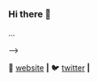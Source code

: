 ### Hi there 👋

<!--
**thefaishalsiddiqui/thefaishalsiddiqui** is a ✨ _special_ ✨ repository because its `README.md` (this file) appears on your GitHub profile.

Here are some ideas to get you started:

- 🔭 I’m currently working on 
- 🌱 I’m currently learning python, Web Development
- 👯 I’m looking to collaborate on python
- 🤔 I’m looking for help with python
- 😄 Pronouns: he/him...
- ⚡ Fun fact:----> ...
-->


🏡 [website][website] **|** 
🐦 [twitter][twitter] **|** 




[website]: thefaishalsiddiqui.github.io
[twitter]: https://twitter.com/thefaishalsid



